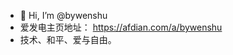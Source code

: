 - 👋 Hi, I’m @bywenshu
- 爱发电主页地址：
  https://afdian.com/a/bywenshu
- 技术、和平、爱与自由。

<!---
bywenshu/bywenshu is a ✨ special ✨ repository because its `README.md` (this file) appears on your GitHub profile.
You can click the Preview link to take a look at your changes.
--->
